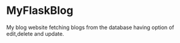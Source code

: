# MyFlaskBlog
My blog website fetching blogs from the database having option of edit,delete and update.
